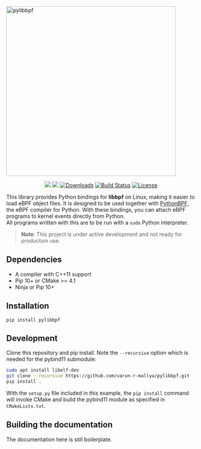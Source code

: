 <img src="https://github.com/user-attachments/assets/9e873d60-a834-4411-bc0c-361b14502f8b" alt="pylibbpf" width="450">
<p align="center">
  <!-- PyPI -->
  <a href="https://www.python.org/downloads/release/python-3080/"><img src="https://img.shields.io/badge/python-3.8-blue.svg"></a>
  <a href="https://pypi.org/project/pylibbpf"><img src="https://badge.fury.io/py/pylibbpf.svg"></a>
  <!-- <a href="https://pypi.org/project/pythonbpf/"><img src="https://img.shields.io/pypi/status/pythonbpf" alt="PyPI Status"></a> -->
  <a href="https://pepy.tech/project/pylibbpf"><img src="https://pepy.tech/badge/pylibbpf" alt="Downloads"></a>
  <!-- Build & CI -->
  <a href="https://github.com/pythonbpf/pylibbpf/actions"><img src="https://github.com/pythonbpf/pylibbpf/actions/workflows/wheels.yml/badge.svg" alt="Build Status"></a>
  <!-- Meta -->
  <a href="https://github.com/pythonbpf/pylibbpf/blob/master/LICENSE"><img src="https://img.shields.io/github/license/pythonbpf/pylibbpf" alt="License"></a>
</p>

This library provides Python bindings for **libbpf** on Linux, making it easier to load eBPF object files. It is designed to be used together with [PythonBPF](https://github.com/pythonbpf/python-bpf), the eBPF compiler for Python. With these bindings, you can attach eBPF programs to kernel events directly from Python.  
All programs written with this are to be run with a `sudo` Python interpreter. 

> **Note**: This project is under active development and not ready for production use.

## Dependencies

* A compiler with C++11 support
* Pip 10+ or CMake >= 4.1
* Ninja or Pip 10+

## Installation
`pip install pylibbpf`

## Development

Clone this repository and pip install. Note the `--recursive` option which is
needed for the pybind11 submodule:

```bash
sudo apt install libelf-dev
git clone --recursive https://github.com/varun-r-mallya/pylibbpf.git
pip install .
```

With the `setup.py` file included in this example, the `pip install` command will
invoke CMake and build the pybind11 module as specified in `CMakeLists.txt`.

## Building the documentation
The documentation here is still boilerplate.
